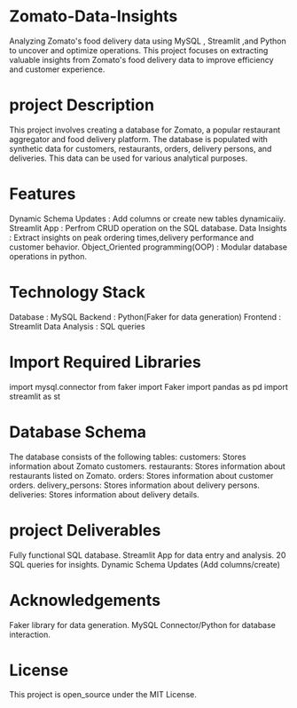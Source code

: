# Zomato-Data-Insights
Analyzing Zomato's food  delivery data using MySQL , Streamlit ,and Python to uncover and optimize operations.
This project focuses on extracting valuable insights from Zomato's food delivery data to improve efficiency and customer experience.
# project Description
This project involves creating a database for Zomato, a popular restaurant aggregator and food delivery platform. 
The database is populated with synthetic data for customers, restaurants, orders, delivery persons, and deliveries. 
This data can be used for various analytical purposes.
# Features
Dynamic Schema Updates : Add columns or create new tables dynamicaiiy.
Streamlit App : Perfrom CRUD operation on the SQL database.
Data Insights : Extract insights on peak ordering times,delivery performance and customer behavior.
Object_Oriented programming(OOP) : Modular database operations in python.
# Technology Stack
Database : MySQL
Backend : Python(Faker for data generation)
Frontend : Streamlit
Data Analysis : SQL queries
# Import Required Libraries
import mysql.connector
from faker import Faker
import pandas as pd
import streamlit as st
# Database Schema
The database consists of the following tables:
customers: Stores information about Zomato customers.
restaurants: Stores information about restaurants listed on Zomato.
orders: Stores information about customer orders.
delivery_persons: Stores information about delivery persons.
deliveries: Stores information about delivery details.
# project Deliverables
Fully functional SQL database.
Streamlit App for data entry and analysis.
20 SQL queries for insights.
Dynamic Schema Updates (Add columns/create)
# Acknowledgements
Faker library for data generation.
MySQL Connector/Python for database interaction.
# License
This project is open_source under the MIT License.
 


